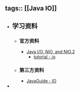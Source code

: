 tags:: [[Java IO]]
---

- ## 学习资料
	- ### 官方资料
		- [Java I/O, NIO, and NIO.2](https://docs.oracle.com/javase/8/docs/technotes/guides/io/index.html)
			- [tutorial - io](https://docs.oracle.com/javase/tutorial/essential/io/index.html)
	- ### 第三方资料
		- [JavaGuide - IO](https://javaguide.cn/java/io/io-basis.html)
-